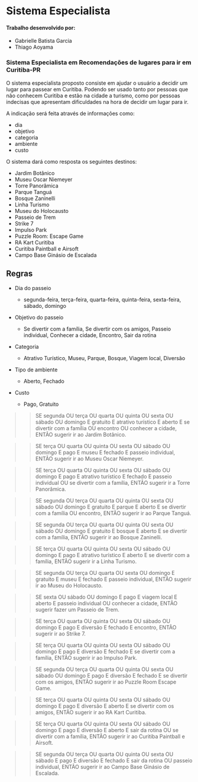 # Sistema Especialista

#### Trabalho desenvolvido por:
- Gabrielle Batista Garcia
- Thiago Aoyama

### Sistema Especialista em Recomendações de lugares para ir em Curitiba-PR

O sistema especialista proposto consiste em ajudar o usuário a decidir um lugar para passear em Curitiba. Podendo ser usado tanto por pessoas que não conhecem Curitiba e estão na cidade a turismo, como por pessoas indecisas que apresentam dificuldades na hora de decidir um lugar para ir. 

A indicação será feita através de informações como:
- dia
- objetivo
- categoria
- ambiente
- custo

O sistema dará como resposta os seguintes destinos: 
-	Jardim Botânico
-	Museu Oscar Niemeyer
-	Torre Panorâmica 
-	Parque Tanguá
-	Bosque Zaninelli
-	Linha Turismo
-	Museu do Holocausto 
-	Passeio de Trem
-	Strike 7
-	Impulso Park
-	Puzzle Room: Escape Game
-	RA Kart Curitiba
-	Curitiba Paintball e Airsoft 
-	Campo Base Ginásio de Escalada 

## Regras

- Dia do passeio
  - segunda-feira, terça-feira, quarta-feira, quinta-feira, sexta-feira, sábado, domingo

- Objetivo do passeio
  - Se divertir com a família, Se divertir com os amigos, Passeio individual, Conhecer a cidade, Encontro, Sair da rotina

- Categoria
  - Atrativo Turístico, Museu, Parque, Bosque, Viagem local, Diversão

- Tipo de ambiente
  - Aberto, Fechado

- Custo
  - Pago, Gratuito

>> SE segunda OU terça OU quarta OU quinta OU sexta OU sábado OU domingo E gratuito E atrativo turístico E aberto E se divertir com a família OU encontro OU conhecer a cidade, ENTÃO sugerir ir ao Jardim Botânico.

>> SE terça OU quarta OU quinta OU sexta OU sábado OU domingo E pago E museu E fechado E passeio individual, ENTÃO sugerir ir ao Museu Oscar Niemeyer.

>> SE terça OU quarta OU quinta OU sexta OU sábado OU domingo E pago E atrativo turístico E fechado E passeio individual OU se divertir com a família, ENTÃO sugerir ir a Torre Panorâmica. 

>> SE segunda OU terça OU quarta OU quinta OU sexta OU sábado OU domingo E gratuito E parque E aberto E se divertir com a família OU encontro, ENTÃO sugerir ir ao Parque Tanguá.

>> SE segunda OU terça OU quarta OU quinta OU sexta OU sábado OU domingo E gratuito E bosque E aberto E se divertir com a família, ENTÃO sugerir ir ao Bosque Zaninelli.

>> SE terça OU quarta OU quinta OU sexta OU sábado OU domingo E pago E atrativo turístico E aberto E se divertir com a família, ENTÃO sugerir ir a Linha Turismo.

>> SE segunda OU terça OU quarta OU sexta OU domingo E gratuito E museu E fechado E passeio individual, ENTÃO sugerir ir ao Museu do Holocausto.

>> SE sexta OU sábado OU domingo E pago E viagem local E aberto E passeio individual OU conhecer a cidade, ENTÃO sugerir fazer um Passeio de Trem.

>> SE terça OU quarta OU quinta OU sexta OU sábado OU domingo E pago E diversão E fechado E encontro, ENTÃO sugerir ir ao Strike 7.

>> SE terça OU quarta OU quinta OU sexta OU sábado OU domingo E pago E diversão E fechado E se divertir com a família, ENTÃO sugerir ir ao Impulso Park.

>> SE segunda OU terça OU quarta OU quinta OU sexta OU sábado OU domingo E pago E diversão E fechado E se divertir com os amigos, ENTÃO sugerir ir ao Puzzle Room Escape Game.

>> SE terça OU quarta OU quinta OU sexta OU sábado OU domingo E pago E diversão E aberto E se divertir com os amigos, ENTÃO sugerir ir ao RA Kart Curitiba.

>> SE terça OU quarta OU quinta OU sexta OU sábado OU domingo E pago E diversão E aberto E sair da rotina OU se divertir com a família, ENTÃO sugerir ir ao Curitiba Paintball e Airsoft.

>> SE segunda OU terça OU quarta OU quinta OU sexta OU sábado E pago E diversão E fechado E sair da rotina OU passeio individual, ENTÃO sugerir ir ao Campo Base Ginásio de Escalada.


